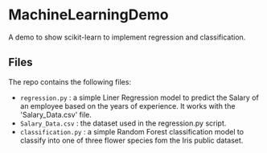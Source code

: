 # MachineLearningDemo
A demo to show scikit-learn to implement regression and classification.

## Files
The repo contains the following files:
- <code>regression.py</code> : a simple Liner Regression model to predict the Salary of an employee based on the years of experience. It works with the 'Salary_Data.csv' file.
- <code>Salary_Data.csv</code> : the dataset used in the regression.py script.
- <code>classification.py</code> : a simple Random Forest classification model to classify into one of three flower species fom the Iris public dataset.
